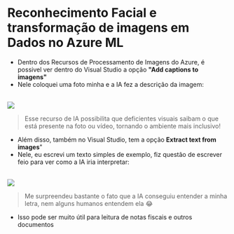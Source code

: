 # Reconhecimento Facial e transformação de imagens em Dados no Azure ML

- Dentro dos Recursos de Processamento de Imagens do Azure, é possivel ver dentro do Visual Studio a opção **"Add captions to imagens"**
- Nele coloquei uma foto minha e a IA fez a descrição da imagem:
<br>
  <img src= "https://github.com/FernandaMancini/Estudos-DIO/blob/main/Microsoft_Azure_AI_Fundamentals/Laboratorios/LAB02/output/Detectando_Rosto.png"/>

> Esse recurso de IA possibilita que deficientes visuais saibam o que está presente na foto ou vídeo, tornando o ambiente mais inclusivo!

- Além disso, também no Visual Studio, tem a opção **Extract text from images**"
- Nele, eu escrevi um texto simples de exemplo, fiz questão de escrever feio para ver como a IA iria interpretar:
<br>
 <img src= "https://github.com/FernandaMancini/Estudos-DIO/blob/main/Microsoft_Azure_AI_Fundamentals/Laboratorios/LAB02/output/Detectando_Texto.png"/>

> Me surpreendeu bastante o fato que a IA conseguiu entender a minha letra, nem alguns humanos entendem ela 😂

- Isso pode ser muito útil para leitura de notas fiscais e outros documentos
